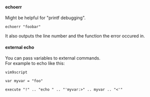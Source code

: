 #### echoerr

Might be helpful for "printf debugging".

```
echoerr "foobar"
```

It also outputs the line number and the function the error occured in.

#### external echo

You can pass variables to external commands.\
For example to echo like this:
```
vim9script

var myvar = "foo"

execute "!" .. "echo " .. "'myvar:>" .. myvar .. "<'"
```
